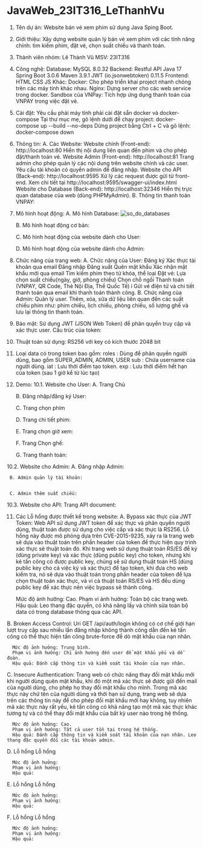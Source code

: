 # JavaWeb_23IT316_LeThanhVu
1. Tên dự án:
Website bán vé xem phim sử dụng Java Sping Boot.

2. Giới thiệu:
Xây dựng website quản lý bán vé xem phim với các tính năng chính: tìm kiếm phim, đặt vé, chọn suất chiếu và thanh toán.

3. Thành viên nhóm:
Lê Thành Vũ MSV: 23IT316
4. Công nghệ:
Database: MySQL 8.0.32
Backend: Restful API
Java 17
Spring Boot 3.0.6
Maven 3.9.1
JWT (io.jsonwebtoken) 0.11.5
Frontend:
HTML
CSS
JS
Khác:
Docker: Cho phép triển khai project nhanh chóng trên các máy tính khác nhau.
Nginx: Dựng server cho các web service trong docker.
Sandbox của VNPay: Tích hợp ứng dụng thanh toán của VNPAY trong việc đặt vé.
5. Cài đặt:
Yêu cầu phải máy tính phải cài đặt sẵn docker và docker-compose
Tại thư mục mẹ, gõ lệnh dưới để chạy project:
docker-compose up --build --no-deps
Dừng project bằng Ctrl + C và gõ lệnh:
docker-compose down
6. Thông tin:
A. Các Website:
Website chính (Front-end): http://localhost:80
Hiển thị nội dung liên quan đến phim và cho phép đặt/thanh toán vé.
Website Admin (Front-end): http://localhost:81
Trang admin cho phép quản lý các nội dung trên website chính và các user. Yêu cầu tài khoản có quyền admin để đăng nhập.
Website cho API (Back-end): http://localhost:9595
Xử lý các request được gửi từ front-end.
Xem chi tiết tại http://localhost:9595/swagger-ui/index.html
Website cho Database (Back-end): http://localhost:32346
Hiển thị trực quan database của web (dùng PHPMyAdmin).
B. Thông tin thanh toán VNPAY:


7. Mô hình hoạt động:
     A. Mô hình Database:
![so_do_databases](https://github.com/user-attachments/assets/ac2ed2c7-b847-4bbc-b298-61467bf8ced1)


     B. Mô hình hoạt động cơ bản:


     C. Mô hình hoạt động của website dành cho User:


     D. Mô hình hoạt động của website dành cho Admin:



8. Chức năng của trang web:
A. Chức năng của User:
Đăng ký
Xác thực tài khoản qua email
Đăng nhập
Đăng xuất
Quên mật khẩu
Xác nhận mật khẩu mới qua email
Tìm kiếm phim theo từ khóa, thể loại
Đặ̣t vé:
Lựa chọn suất chiếu(ngày, giờ, phòng chiếu)
Chọn chỗ ngồi
Thanh toán (VNPAY, QR Code, Thẻ Nội Địa, Thể Quốc Tế) i
Gửi vé điện tử và chi tiết thanh toán qua email khi thanh toán thành công.
B. Chức năng của Admin:
Quản lý user.
Thêm, xóa, sữa dữ liệu liên quan đến các suất chiếu phim như: phim chiếu, lịch chiếu, phòng chiếu, số lượng ghế và lưu lại thông tin thanh toán.

9. Bảo mật:
Sử dụng JWT (JSON Web Token) để phân quyền truy cập và xác thực user.
Cấu trúc của token:
  1. Thuật toán sử dụng: RS256 với key có kích thước 2048 bit
  2. Loại data có trong token bao gồm:
roles : Dùng để phân quyền người dùng, bao gồm SUPER_ADMIN, ADMIN, USER
sub : Chứa username của người dùng.
iat : Lưu thời điểm tạo token.
exp : Lưu thời điểm hết hạn của token (sau 1 giờ kể từ lúc tạo)

10. Demo:
10.1. Website cho User:
     A. Trang Chủ


     B. Đăng nhập/đăng ký User:



     C. Trang chọn phim


     D. Trang chi tiết phim:


     E. Trang chọn giờ xem:


     F. Trang Chọn ghế:


     G. Trang thanh toán:



10.2. Website cho Admin:
     A. Đăng nhập Admin:


     B. Admin quản lý tài khoản:


     C. Admin thêm suất chiếu:



10.3. Website cho API:
     Trang API document:



11. Các Lỗ hổng được thiết kế trong website:
A. Bypass xác thực của JWT Token:
      Web API sử dụng JWT token để xác thực và phân quyền người dùng, thuật toán được sử dụng cho việc cấp và xác thực là RS256. Lỗ hổng này được mô phỏng dựa trên CVE-2015-9235, xảy ra là trang web sẽ dựa vào thuật toán trên phần header của token để thực hiện quy trình xác thực sẽ thuật toán đó. Khi trang web sử dụng thuật toán RS/ES để ký (dùng private key) và xác thực (dùng public key) cho token, nhưng khi kẻ tấn công có được public key, chúng sẽ sử dụng thuật toán HS (dùng public key cho cả việc ký và xác thực) để tạo token, khi đưa cho web kiểm tra, nó sẽ dựa vào thuật toán trong phần header của token để lựa chọn thuật toán xác thực, và vì cả thuật toán RS/ES và HS đều dùng public key để xác thực nên việc bypass sẽ thành công.

      Mức độ ảnh hưởng: Cao.
      Phạm vi ảnh hưởng: Toàn bộ các trang web.
      Hậu quả: Leo thang đặc quyền, có khả năng lấy và chỉnh sửa toàn bộ data có trong database thông qua các API.

B. Broken Access Control:
      Uri GET /api/auth/login không có cơ chế giới hạn lượt truy cập sau nhiều lần đăng nhập không thành công dẫn đến kẻ tấn công có thể thực hiện tấn công brute-force để dò mật khẩu của nạn nhân.

      Mức độ ảnh hưởng: Trung bình.
      Phạm vi ảnh hưởng: Chỉ ảnh hường đến user để mật khẩu yếu và dễ đoán.
      Hậu quả: Đánh cắp thông tin và kiểm soát tài khoản của nạn nhân.

C. Insecure Authentication:
      Trang web có chức năng thay đổi mật khẩu mới khi người dùng quên mật khẩu, khi đó một mã xác thực sẽ được gửi đến mail của người dùng, cho phép họ thay đổi mật khẩu cho mình. Trong mã xác thực này chứ tên của người dùng và thời hạn sử dụng, trang web sẽ dựa trên các thông tin này để cho phép đổi mật khẩu mới hay không, tuy nhiên mã xác thực này rất yếu, kẻ tấn công có khả năng tạo một mã xác thực khác tương tự và có thể thay đổi mật khẩu của bất kỳ user nào trong hệ thống.

      Mức độ ảnh hưởng: Cao.
      Phạm vi ảnh hưởng: Tất cả user tồn tại trong hệ thống.
      Hậu quả: Đánh cắp thông tin và kiểm soát tài khoản của nạn nhân. Leo thang đặc quyền đối các tài khoản admin.

D. Lỗ hổng
      Lỗ hổng

      Mức độ ảnh hưởng:
      Phạm vi ảnh hưởng:
      Hậu quả:

E. Lỗ hổng
      Lỗ hổng

      Mức độ ảnh hưởng:
      Phạm vi ảnh hưởng:
      Hậu quả:

F. Lỗ hổng
      Lỗ hổng

      Mức độ ảnh hưởng:
      Phạm vi ảnh hưởng:
      Hậu quả:

